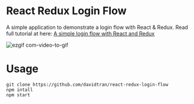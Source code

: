 # React Redux Login Flow
A simple application to demonstrate a login flow with React & Redux.
Read full tutorial at here: [A simple login flow with React and Redux](http://jslancer.com/2017/04/27/a-simple-login-flow-with-react-and-redux)

![ezgif com-video-to-gif](https://cloud.githubusercontent.com/assets/1154740/25493010/fed3b2cc-2b9e-11e7-8736-9250549128ec.gif)


# Usage
```
git clone https://github.com/davidtran/react-redux-login-flow
npm intall
npm start
```

